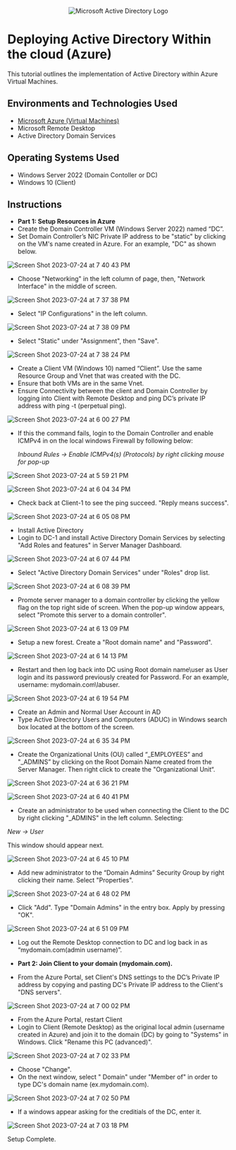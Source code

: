 <p align="center">
<img src="https://i.imgur.com/pU5A58S.png" alt="Microsoft Active Directory Logo"/>
</p>

<h1>Deploying Active Directory Within the cloud (Azure)</h1>

This tutorial outlines the implementation of Active Directory within Azure Virtual Machines.<br />

<h2>Environments and Technologies Used</h2>

- [Microsoft Azure (Virtual Machines)](https://azure.microsoft.com/en-us/free/search/?ef_id=_k_Cj0KCQjwn_OlBhDhARIsAG2y6zP4dj0GTUbQZfgBzQwT0oEX3HE2sFzljRNaK8gSsTL7Rqxnb98bYOoaAp-hEALw_wcB_k_&OCID=AIDcmm5edswduu_SEM__k_Cj0KCQjwn_OlBhDhARIsAG2y6zP4dj0GTUbQZfgBzQwT0oEX3HE2sFzljRNaK8gSsTL7Rqxnb98bYOoaAp-hEALw_wcB_k_&gad=1&gclid=Cj0KCQjwn_OlBhDhARIsAG2y6zP4dj0GTUbQZfgBzQwT0oEX3HE2sFzljRNaK8gSsTL7Rqxnb98bYOoaAp-hEALw_wcB)
- Microsoft Remote Desktop
- Active Directory Domain Services

<h2>Operating Systems Used </h2>

- Windows Server 2022 (Domain Contoller or DC)
- Windows 10 (Client)

<h2>Instructions</h2>

- **Part 1: Setup Resources in Azure**
- Create the Domain Controller VM (Windows Server 2022) named “DC”.
- Set Domain Controller’s NIC Private IP address to be "static" by clicking on the VM's name created in Azure. For an example, "DC" as shown below. 

![Screen Shot 2023-07-24 at 7 40 43 PM](https://github.com/AIweave/Configuring-Active-Directory-Within-Azure-VMs/assets/121763338/0bc5e565-81c2-4ee6-8ece-7d327f6ed075)

- Choose "Networking" in the left column of page, then, "Network Interface" in the middle of screen.
  
![Screen Shot 2023-07-24 at 7 37 38 PM](https://github.com/AIweave/Configuring-Active-Directory-Within-Azure-VMs/assets/121763338/7bc760e0-0813-4bc4-9d8a-2b4fe11791d5)

- Select "IP Configurations" in the left column.

![Screen Shot 2023-07-24 at 7 38 09 PM](https://github.com/AIweave/Configuring-Active-Directory-Within-Azure-VMs/assets/121763338/353a3300-b534-49ea-9f53-6953d8aea16d)

- Select "Static" under "Assignment", then "Save".
  
![Screen Shot 2023-07-24 at 7 38 24 PM](https://github.com/AIweave/Configuring-Active-Directory-Within-Azure-VMs/assets/121763338/a2feb3a7-dffa-46d6-a85a-4ee85ba36e86)

- Create a Client VM (Windows 10) named “Client”.  Use the same Resource Group and Vnet that was created with the DC.
- Ensure that both VMs are in the same Vnet.
- Ensure Connectivity between the client and Domain Controller by logging into Client with Remote Desktop and ping DC’s private IP address with ping -t <ip address> (perpetual ping).

![Screen Shot 2023-07-24 at 6 00 27 PM](https://github.com/AIweave/Configuring-Active-Directory-Within-Azure-VMs/assets/121763338/19836aba-f6e5-4745-9d36-7814bf6c3ec4)

- If this the command fails, login to the Domain Controller and enable ICMPv4 in on the local windows Firewall by following below:

    *Inbound Rules -> Enable ICMPv4(s) (Protocols) by right clicking mouse for pop-up*
 
![Screen Shot 2023-07-24 at 5 59 21 PM](https://github.com/AIweave/Configuring-Active-Directory-Within-Azure-VMs/assets/121763338/25a3eed3-4480-4bc5-9d47-e13acba24680)

![Screen Shot 2023-07-24 at 6 04 34 PM](https://github.com/AIweave/Configuring-Active-Directory-Within-Azure-VMs/assets/121763338/7fefa1f5-b8d3-404a-8f0c-028094e786b5)

- Check back at Client-1 to see the ping succeed. "Reply means success".

![Screen Shot 2023-07-24 at 6 05 08 PM](https://github.com/AIweave/Configuring-Active-Directory-Within-Azure-VMs/assets/121763338/b8d22ce6-7cab-4c0a-b852-8df0cfe39507)


- Install Active Directory
- Login to DC-1 and install Active Directory Domain Services by selecting "Add Roles and features" in Server Manager Dashboard.
 
![Screen Shot 2023-07-24 at 6 07 44 PM](https://github.com/AIweave/Configuring-Active-Directory-Within-Azure-VMs/assets/121763338/710d255c-3786-4747-997f-5dd99d508d71)

- Select "Active Directory Domain Services" under "Roles" drop list.

![Screen Shot 2023-07-24 at 6 08 39 PM](https://github.com/AIweave/Configuring-Active-Directory-Within-Azure-VMs/assets/121763338/d65e0aae-7b8d-4e6b-b4fa-e4bd2421fa3b)

- Promote server manager to a domain controller by clicking the yellow flag on the top right side of screen.  When the pop-up window appears, select "Promote this server to a domain controller".

![Screen Shot 2023-07-24 at 6 13 09 PM](https://github.com/AIweave/Configuring-Active-Directory-Within-Azure-VMs/assets/121763338/6ec0f580-eca3-42c5-9632-209ccd860593)

- Setup a new forest. Create a "Root domain name" and "Password".

![Screen Shot 2023-07-24 at 6 14 13 PM](https://github.com/AIweave/Configuring-Active-Directory-Within-Azure-VMs/assets/121763338/4f51748d-5190-41fa-bdda-b892f070955d)

- Restart and then log back into DC using Root domain name\user as User login and its password previously created for Password. For an example, username: mydomain.com\labuser.

![Screen Shot 2023-07-24 at 6 19 54 PM](https://github.com/AIweave/Configuring-Active-Directory-Within-Azure-VMs/assets/121763338/4be164f2-e50b-42f7-affe-74cbdebe6df5)

- Create an Admin and Normal User Account in AD
- Type Active Directory Users and Computers (ADUC) in Windows search box located at the bottom of the screen.
 
![Screen Shot 2023-07-24 at 6 35 34 PM](https://github.com/AIweave/Configuring-Active-Directory-Within-Azure-VMs/assets/121763338/3fc97147-547c-4452-9c24-e324ebe3bce4)

- Create the Organizational Units (OU) called “_EMPLOYEES” and "_ADMINS” by clicking on the Root Domain Name created from the Server Manager.  Then right click to create the "Organizational Unit“.
 
![Screen Shot 2023-07-24 at 6 36 21 PM](https://github.com/AIweave/Configuring-Active-Directory-Within-Azure-VMs/assets/121763338/6fc2cf05-bc0e-4b45-91e4-b7dc193e61ed)

![Screen Shot 2023-07-24 at 6 40 41 PM](https://github.com/AIweave/Configuring-Active-Directory-Within-Azure-VMs/assets/121763338/411dc7ed-5f35-4b8f-aacb-08a1674bbced)

- Create an administrator to be used when connecting the Client to the DC by right clicking "_ADMINS" in the left column. Selecting:

*New -> User*

This window should appear next.
    
![Screen Shot 2023-07-24 at 6 45 10 PM](https://github.com/AIweave/Configuring-Active-Directory-Within-Azure-VMs/assets/121763338/e44ed623-c8bf-4258-b2ec-8ce0280d3662)

- Add new administrator to the “Domain Admins” Security Group by right clicking their name.  Select "Properties". 

![Screen Shot 2023-07-24 at 6 48 02 PM](https://github.com/AIweave/Configuring-Active-Directory-Within-Azure-VMs/assets/121763338/26cc425f-b100-4432-81e7-c4ca8984da89)

- Click "Add". Type "Domain Admins" in the entry box. Apply by pressing "OK".  

![Screen Shot 2023-07-24 at 6 51 09 PM](https://github.com/AIweave/Configuring-Active-Directory-Within-Azure-VMs/assets/121763338/b1e10fa0-6cd2-48cf-925a-4ac3d8cddb42)

- Log out the Remote Desktop connection to DC and log back in as “mydomain.com\(admin username)”.

- **Part 2: Join Client to your domain (mydomain.com).**  
- From the Azure Portal, set Client's DNS settings to the DC’s Private IP address by copying and pasting DC's Private IP address to the Client's "DNS servers".

![Screen Shot 2023-07-24 at 7 00 02 PM](https://github.com/AIweave/Configuring-Active-Directory-Within-Azure-VMs/assets/121763338/bb0d8819-89df-437d-b144-f80443439eb2)

- From the Azure Portal, restart Client
- Login to Client (Remote Desktop) as the original local admin (username created in Azure) and join it to the domain (DC) by going to "Systems" in Windows.  Click "Rename this PC (advanced)".

![Screen Shot 2023-07-24 at 7 02 33 PM](https://github.com/AIweave/Configuring-Active-Directory-Within-Azure-VMs/assets/121763338/66f3f43b-c553-470e-be03-5a37efc8ab08)

- Choose "Change".
- On the next window, select " Domain" under "Member of" in order to type DC's domain name (ex.mydomain.com).
   
![Screen Shot 2023-07-24 at 7 02 50 PM](https://github.com/AIweave/Configuring-Active-Directory-Within-Azure-VMs/assets/121763338/06840733-9e66-47bd-aab2-7f72a46715da)

- If a windows appear asking for the creditials of the DC, enter it.

![Screen Shot 2023-07-24 at 7 03 18 PM](https://github.com/AIweave/Configuring-Active-Directory-Within-Azure-VMs/assets/121763338/6c46ff6a-6dd9-4b25-92bd-80281b798cd5)

Setup Complete.


